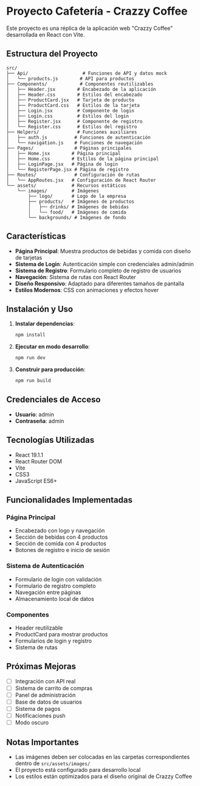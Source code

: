 # Proyecto Cafetería - Crazzy Coffee

Este proyecto es una réplica de la aplicación web "Crazzy Coffee" desarrollada en React con Vite.

## Estructura del Proyecto

```
src/
├── Api/                    # Funciones de API y datos mock
│   └── products.js        # API para productos
├── Components/            # Componentes reutilizables
│   ├── Header.jsx        # Encabezado de la aplicación
│   ├── Header.css        # Estilos del encabezado
│   ├── ProductCard.jsx   # Tarjeta de producto
│   ├── ProductCard.css   # Estilos de la tarjeta
│   ├── Login.jsx         # Componente de login
│   ├── Login.css         # Estilos del login
│   ├── Register.jsx      # Componente de registro
│   └── Register.css      # Estilos del registro
├── Helpers/              # Funciones auxiliares
│   ├── auth.js          # Funciones de autenticación
│   └── navigation.js    # Funciones de navegación
├── Pages/               # Páginas principales
│   ├── Home.jsx        # Página principal
│   ├── Home.css        # Estilos de la página principal
│   ├── LoginPage.jsx   # Página de login
│   └── RegisterPage.jsx # Página de registro
├── Routes/              # Configuración de rutas
│   └── AppRoutes.jsx   # Configuración de React Router
└── assets/             # Recursos estáticos
    └── images/         # Imágenes
        ├── logo/       # Logo de la empresa
        ├── products/   # Imágenes de productos
        │   ├── drinks/ # Imágenes de bebidas
        │   └── food/   # Imágenes de comida
        └── backgrounds/ # Imágenes de fondo
```

## Características

- **Página Principal**: Muestra productos de bebidas y comida con diseño de tarjetas
- **Sistema de Login**: Autenticación simple con credenciales admin/admin
- **Sistema de Registro**: Formulario completo de registro de usuarios
- **Navegación**: Sistema de rutas con React Router
- **Diseño Responsivo**: Adaptado para diferentes tamaños de pantalla
- **Estilos Modernos**: CSS con animaciones y efectos hover

## Instalación y Uso

1. **Instalar dependencias**:
   ```bash
   npm install
   ```

2. **Ejecutar en modo desarrollo**:
   ```bash
   npm run dev
   ```

3. **Construir para producción**:
   ```bash
   npm run build
   ```

## Credenciales de Acceso

- **Usuario**: admin
- **Contraseña**: admin

## Tecnologías Utilizadas

- React 19.1.1
- React Router DOM
- Vite
- CSS3
- JavaScript ES6+

## Funcionalidades Implementadas

### Página Principal
- Encabezado con logo y navegación
- Sección de bebidas con 4 productos
- Sección de comida con 4 productos
- Botones de registro e inicio de sesión

### Sistema de Autenticación
- Formulario de login con validación
- Formulario de registro completo
- Navegación entre páginas
- Almacenamiento local de datos

### Componentes
- Header reutilizable
- ProductCard para mostrar productos
- Formularios de login y registro
- Sistema de rutas

## Próximas Mejoras

- [ ] Integración con API real
- [ ] Sistema de carrito de compras
- [ ] Panel de administración
- [ ] Base de datos de usuarios
- [ ] Sistema de pagos
- [ ] Notificaciones push
- [ ] Modo oscuro

## Notas Importantes

- Las imágenes deben ser colocadas en las carpetas correspondientes dentro de `src/assets/images/`
- El proyecto está configurado para desarrollo local
- Los estilos están optimizados para el diseño original de Crazzy Coffee